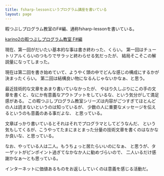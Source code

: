 ```yaml
---
title: fsharp-lessonというプログラム講座を書いている
layout: page
---
```

暇つぶしプログラム教室のF#編、通称fsharp-lessonを書いている。

[karino2の暇つぶしプログラム教室 F#編](https://karino2.github.io/fsharp-lesson/)

現在、第一回がだいたい基本的な事は書き終わった、くらい。
第一回はチュートリアルくらいのつもりでサラッと終わらせる気だったが、
結局そこそこの解説量になってしまった。

現在は第二回を書き始めていて、ようやく頭の中でどんな感じの構成にするかが決まったくらい。
第二回は結構良い物になるんじゃないかなぁ、と思う。

最近技術的な文章をあまり書いていなかったが、
やはり久しぶりにこの手の文章を書くと、なにか有意義なアウトプットをしているな、という気分がして満足感がある。
この暇つぶしプログラム教室シリーズは内容がごつすぎてほとんどの人は読まないというのは知っているが、
少数の人に重要なメッセージを伝えるというのも意義のある事だよな、
と思っている。

文章ばっかり書いているとそれはそれでプログラマとしてどうなんだ、
という気もしてくるが、こうやってたまにまとまった分量の技術文章を書くのはなかなか良いな、と思っている。

なお、やっている人は二人。もうちょっと居たらいいのになぁ、
と思うが、ターゲットがピンポイント過ぎてなかなか人に勧めづらいので、
二人いるだけ感謝かなぁ〜とも思っている。

インターネットに価値あるものをお返ししていくのは意義を感じる活動だ。